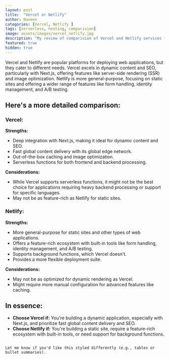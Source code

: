 ```yaml
---
layout: post
title:  "Vercel or Netlify"
author: Naveen
categories: [Vercel, Netlify ]
tags: [serverless, hosting, comparision]
image: assets/images/vercel_netlify.jpg
description: "My review of comparision of Vercel and Netlify services for static site hosting."
featured: true
hidden: true
---
```


Vercel and Netlify are popular platforms for deploying web applications, but they cater to different needs. Vercel excels in dynamic content and SEO, particularly with Next.js, offering features like server-side rendering (SSR) and image optimization. Netlify is more general-purpose, focusing on static sites and offering a wider range of features like form handling, identity management, and A/B testing.

## Here's a more detailed comparison:

### Vercel:

**Strengths:**
- Deep integration with Next.js, making it ideal for dynamic content and SEO.
- Fast global content delivery with its global edge network.
- Out-of-the-box caching and image optimization.
- Serverless functions for both frontend and backend processing.

**Considerations:**
- While Vercel supports serverless functions, it might not be the best choice for applications requiring heavy backend processing or support for specific languages.
- May not be as feature-rich as Netlify for static sites.

### Netlify:

**Strengths:**
- More general-purpose for static sites and other types of web applications.
- Offers a feature-rich ecosystem with built-in tools like form handling, identity management, and A/B testing.
- Supports background functions, which Vercel doesn't.
- Provides a more flexible deployment suite.

**Considerations:**
- May not be as optimized for dynamic rendering as Vercel.
- Might require more manual configuration for advanced features like caching.

## In essence:

- **Choose Vercel if:** You're building a dynamic application, especially with Next.js, and prioritize fast global content delivery and SEO.
- **Choose Netlify if:** You're building a static site, require a feature-rich ecosystem with built-in tools, or need support for background functions.
```

Let me know if you'd like this styled differently (e.g., tables or bullet summaries).
